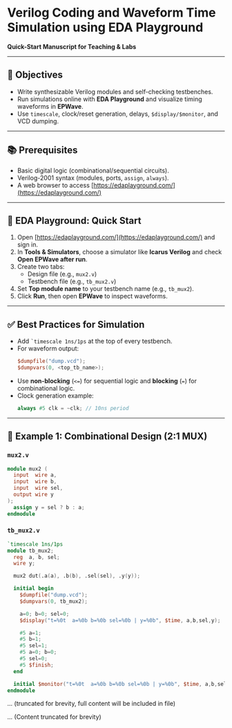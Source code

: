 
# Verilog Coding and Waveform Time Simulation using EDA Playground

**Quick-Start Manuscript for Teaching & Labs**

---

## 📌 Objectives

- Write synthesizable Verilog modules and self-checking testbenches.
- Run simulations online with **EDA Playground** and visualize timing waveforms in **EPWave**.
- Use `timescale`, clock/reset generation, delays, `$display/$monitor`, and VCD dumping.

---

## 📚 Prerequisites

- Basic digital logic (combinational/sequential circuits).
- Verilog-2001 syntax (modules, ports, `assign`, `always`).
- A web browser to access [https://edaplayground.com/](https://edaplayground.com/)

---

## 🚀 EDA Playground: Quick Start

1. Open [https://edaplayground.com/](https://edaplayground.com/) and sign in.
2. In **Tools & Simulators**, choose a simulator like **Icarus Verilog** and check **Open EPWave after run**.
3. Create two tabs:
   - Design file (e.g., `mux2.v`)
   - Testbench file (e.g., `tb_mux2.v`)
4. Set **Top module name** to your testbench name (e.g., `tb_mux2`).
5. Click **Run**, then open **EPWave** to inspect waveforms.

---

## ✅ Best Practices for Simulation

- Add `` `timescale 1ns/1ps `` at the top of every testbench.
- For waveform output:  
  ```verilog
  $dumpfile("dump.vcd");
  $dumpvars(0, <top_tb_name>);
  ```
- Use **non-blocking** (`<=`) for sequential logic and **blocking** (`=`) for combinational logic.
- Clock generation example:  
  ```verilog
  always #5 clk = ~clk; // 10ns period
  ```

---

## 🔧 Example 1: Combinational Design (2:1 MUX)

### `mux2.v`
```verilog
module mux2 (
  input  wire a,
  input  wire b,
  input  wire sel,
  output wire y
);
  assign y = sel ? b : a;
endmodule
```

### `tb_mux2.v`
```verilog
`timescale 1ns/1ps
module tb_mux2;
  reg  a, b, sel;
  wire y;

  mux2 dut(.a(a), .b(b), .sel(sel), .y(y));

  initial begin
    $dumpfile("dump.vcd");
    $dumpvars(0, tb_mux2);

    a=0; b=0; sel=0;
    $display("t=%0t  a=%0b b=%0b sel=%0b | y=%0b", $time, a,b,sel,y);

    #5 a=1;
    #5 b=1;
    #5 sel=1;
    #5 a=0; b=0;
    #5 sel=0;
    #5 $finish;
  end

  initial $monitor("t=%0t  a=%0b b=%0b sel=%0b | y=%0b", $time, a,b,sel,y);
endmodule
```

... (truncated for brevity, full content will be included in file)

... (Content truncated for brevity)

